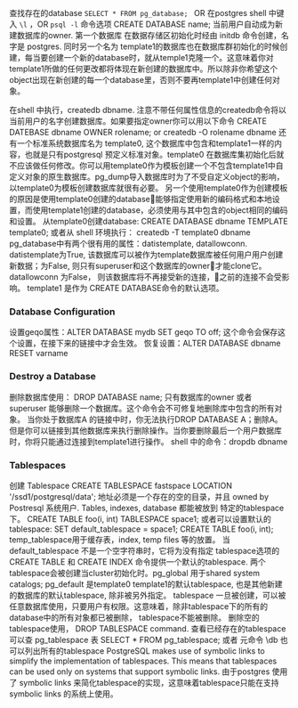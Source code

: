 查找存在的database
`SELECT * FROM pg_database; `  OR 在postgres shell 中键入 `\l` ，OR `psql -l` 命令选项
CREATE DATABASE name;
当前用户自动成为新建数据库的owner.
第一个数据库 在数据存储区初始化时经由 initdb 命令创建，名字是 postgres.
同时另一个名为 template1的数据库也在数据库群初始化的时候创建，每当要创建一个新的database时，就从temple1克隆一个。这意味着你对template1所做的任何更改都将体现在新创建的数据库中。所以除非你希望这个object出现在新创建的每一个database里，否则不要再template1中创建任何对象。

在shell 中执行，createdb dbname. 注意不带任何属性信息的createdb命令将以当前用户的名字创建数据库。如果要指定owner你可以用以下命令
CREATE DATEBASE dbname OWNER rolename;
or
createdb -O rolename dbname
还有一个标准系统数据库名为 template0, 这个数据库中包含和template1一样的内容，也就是只有postgresql 预定义标准对象。template0 在数据库集初始化后就不应该做任何修改。你可以用template0作为模板创建一个不包含template1中自定义对象的原生数据库。pg_dump导入数据库时为了不受自定义object的影响，以template0为模板创建数据库就很有必要。
另一个使用template0作为创建模板的原因是使用template0创建的database能够指定使用新的编码格式和本地设置，而使用template1创建的database，必须使用与其中包含的object相同的编码和设置。
从template0创建database:
CREATE DATABASE dbname TEMPLATE template0;
或者从 shell 环境执行：
createdb -T template0 dbname
pg_database中有两个很有用的属性：datistemplate, datallowconn.
datistemplate为True, 该数据库可以被作为template数据库被任何用户用户创建新数据；为False, 则只有superuser和这个数据库的owner才能clone它。
datallowconn 为False， 则该数据库将不再接受新的连接，之前的连接不会受影响。
template1 是作为 CREATE DATABASE命令的默认选项。

### Database Configuration
设置geqo属性：ALTER DATABASE mydb SET geqo TO off;
这个命令会保存这个设置，在接下来的链接中才会生效。
恢复设置：ALTER DATABASE dbname RESET varname

### Destroy a Database
删除数据库使用： DROP DATABASE name;
只有数据库的owner 或者 superuser 能够删除一个数据库。这个命令会不可修复地删除库中包含的所有对象。
当你处于数据库A 的链接中时，你无法执行DROP DATABASE A；删除A。但是你可以链接到其他数据库来执行删除操作。当你要删除最后一个用户数据库时，你将只能通过连接到template1进行操作。
shell 中的命令：dropdb dbname

### Tablespaces
创建 Tablespace
CREATE TABLESPACE fastspace LOCATION '/ssd1/postgresql/data';
地址必须是一个存在的空的目录，并且 owned by Postresql 系统用户.
Tables, indexes, database 都能被放到 特定的tablespace下。
CREATE TABLE foo(i, int) TABLESPACE space1;
或者可以设置默认的tablespace:
SET default_tablespace = space1;
CREATE TABLE foo(i, int);
temp_tablespace用于缓存表，index, temp files 等的放置。
当 default_tablespace 不是一个空字符串时，它将为没有指定 tablespace选项的 CREATE TABLE 和 CREATE INDEX 命令提供一个默认的tablespace.
两个 tablespace会被创建当cluster初始化时。pg_global 用于shared system catalogs; pg_default 是template0 template1的默认tablespace, 也是其他新建的数据库的默认tablespace, 除非被另外指定。
tablespace 一旦被创建，可以被任意数据库使用，只要用户有权限。这意味着，除非tablespace下的所有的database中的所有对象都已被删除， tablespace不能被删除。
删除空的tablespace使用， DROP TABLESPACE command.
查看已经存在的tablespace 可以查 pg_tablespace 表
SELECT * FROM pg_tablespace;
或者 元命令 \db 也可以列出所有的tablespace
PostgreSQL makes use of symbolic links to simplify the implementation of tablespaces.
This means that tablespaces can be used only on systems that support symbolic links.
由于postgres 使用了 symbolic links 来简化tablespace的实现，这意味着tablespace只能在支持 symbolic links 的系统上使用。

